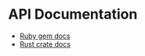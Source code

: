 # API Documentation

- [Ruby gem docs](https://www.rubydoc.info/gems/rb_sys)
- [Rust crate docs](https://docs.rs/rb-sys)
